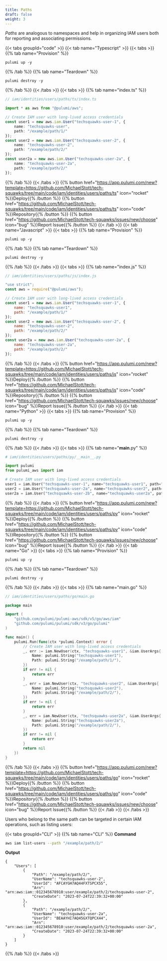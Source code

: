 ```yaml
---
title: Paths
draft: false
weight: 3
---
```


_Paths_ are analogous to namespaces and help in organizing IAM users both for reporting and associating permissions.

{{< tabs groupId="code" >}}
{{< tab name="Typescript" >}}
{{< tabs >}}
{{% tab name="Provision" %}}
```
pulumi up -y
```
{{% /tab %}}
{{% tab name="Teardown" %}}
```
pulumi destroy -y
```
{{% /tab %}}
{{< /tabs >}}
{{< tabs >}}
{{% tab name="index.ts" %}}
```ts
// iam/identities/users/paths/ts/index.ts

import * as aws from "@pulumi/aws";

// Create IAM user with long-lived access credentials
const user1 = new aws.iam.User("techsquawks-user-1", {
    name: "techsquawks-user",
    path: "/example/path/1/"
});
const user2 = new aws.iam.User("techsquawks-user-2", {
    name: "techsquawks-user-2",
    path: "/example/path/2/"
});
const user2a = new aws.iam.User("techsquawks-user-2a", {
    name: "techsquawks-user-2a",
    path: "/example/path/2/"
});

```
{{% /tab %}}
{{< /tabs >}}
{{% button href="https://app.pulumi.com/new?template=https://github.com/MichaelStott/tech-squawks/tree/main/code/iam/identities/users/paths/ts" icon="rocket" %}}Deploy{{% /button %}}
{{% button href="https://github.com/MichaelStott/tech-squawks/tree/main/code/iam/identities/users/paths/ts" icon="code" %}}Repository{{% /button %}}
{{% button href="https://github.com/MichaelStott/tech-squawks/issues/new/choose" icon="bug" %}}Report Issue{{% /button %}}
{{< /tab >}}
{{< tab name="Javascript" >}}
{{< tabs >}}
{{% tab name="Provision" %}}
```
pulumi up -y
```
{{% /tab %}}
{{% tab name="Teardown" %}}
```
pulumi destroy -y
```
{{% /tab %}}
{{< /tabs >}}
{{< tabs >}}
{{% tab name="index.js" %}}
```js
// iam/identities/users/paths/js/index.js

"use strict";
const aws = require("@pulumi/aws");

// Create IAM user with long-lived access credentials
const user1 = new aws.iam.User("techsquawks-user-1", {
    name: "techsquawks-user1",
    path: "/example/path/1/"
});
const user2 = new aws.iam.User("techsquawks-user-2", {
    name: "techsquawks-user-2",
    path: "/example/path/2/"
});
const user2a = new aws.iam.User("techsquawks-user-2a", {
    name: "techsquawks-user-2a",
    path: "/example/path/2/"
});
```
{{% /tab %}}
{{< /tabs >}}
{{% button href="https://app.pulumi.com/new?template=https://github.com/MichaelStott/tech-squawks/tree/main/code/iam/identities/users/paths/js" icon="rocket" %}}Deploy{{% /button %}}
{{% button href="https://github.com/MichaelStott/tech-squawks/tree/main/code/iam/identities/users/paths/js" icon="code" %}}Repository{{% /button %}}
{{% button href="https://github.com/MichaelStott/tech-squawks/issues/new/choose" icon="bug" %}}Report Issue{{% /button %}}
{{< /tab >}}
{{< tab name="Python" >}}
{{< tabs >}}
{{% tab name="Provision" %}}
```
pulumi up -y
```
{{% /tab %}}
{{% tab name="Teardown" %}}
```
pulumi destroy -y
```
{{% /tab %}}
{{< /tabs >}}
{{< tabs >}}
{{% tab name="__main__.py" %}}
```py
# iam/identities/users/paths/py/__main__.py

import pulumi
from pulumi_aws import iam

# Create IAM user with long-lived access credentials
user1 = iam.User("techsquawks-user-1", name="techsquawks-user1", path="/example/path/1/")
user2 = iam.User("techsquawks-user-2a", name="techsquawks-user2", path="/example/path/2/")
user2a = iam.User("techsquawks-user-2b", name="techsquawks-user2a", path="/example/path/2/")

```
{{% /tab %}}
{{< /tabs >}}
{{% button href="https://app.pulumi.com/new?template=https://github.com/MichaelStott/tech-squawks/tree/main/code/iam/identities/users/paths/py" icon="rocket" %}}Deploy{{% /button %}}
{{% button href="https://github.com/MichaelStott/tech-squawks/tree/main/code/iam/identities/users/paths/py" icon="code" %}}Repository{{% /button %}}
{{% button href="https://github.com/MichaelStott/tech-squawks/issues/new/choose" icon="bug" %}}Report Issue{{% /button %}}
{{< /tab >}}
{{< tab name="Go" >}}
{{< tabs >}}
{{% tab name="Provision" %}}
```
pulumi up -y
```
{{% /tab %}}
{{% tab name="Teardown" %}}
```
pulumi destroy -y
```
{{% /tab %}}
{{< /tabs >}}
{{< tabs >}}
{{% tab name="main.go" %}}
```go
// iam/identities/users/paths/go/main.go

package main

import (
	"github.com/pulumi/pulumi-aws/sdk/v5/go/aws/iam"
	"github.com/pulumi/pulumi/sdk/v3/go/pulumi"
)

func main() {
	pulumi.Run(func(ctx *pulumi.Context) error {
		// Create IAM user with long-lived access credentials
		_, err := iam.NewUser(ctx, "techsquawks-user1", &iam.UserArgs{
			Name: pulumi.String("techsquawks-user1"),
			Path: pulumi.String("/example/path/1/"),
		})
		if err != nil {
			return err
		}
		_, err = iam.NewUser(ctx, "techsquawks-user2", &iam.UserArgs{
			Name: pulumi.String("techsquawks-user2"),
			Path: pulumi.String("/example/path/2/"),
		})
		if err != nil {
			return err
		}
		_, err = iam.NewUser(ctx, "techsquawks-user2a", &iam.UserArgs{
			Name: pulumi.String("techsquawks-user2a"),
			Path: pulumi.String("/example/path/2/"),
		})
		if err != nil {
			return err
		}
		return nil
	})
}

```
{{% /tab %}}
{{< /tabs >}}
{{% button href="https://app.pulumi.com/new?template=https://github.com/MichaelStott/tech-squawks/tree/main/code/iam/identities/users/paths/go" icon="rocket" %}}Deploy{{% /button %}}
{{% button href="https://github.com/MichaelStott/tech-squawks/tree/main/code/iam/identities/users/paths/go" icon="code" %}}Repository{{% /button %}}
{{% button href="https://github.com/MichaelStott/tech-squawks/issues/new/choose" icon="bug" %}}Report Issue{{% /button %}}
{{< /tab >}}
{{< /tabs >}}

Users who belong to the same path can be targeted in certain IAM operations, such as listing users:

{{< tabs groupId="CLI" >}}
{{% tab name="CLI" %}}
**Command**
```sh
aws iam list-users --path "/example/path/2/"
```
**Output**
```
{
    "Users": [
        {
            "Path": "/example/path/2/",
            "UserName": "techsquawks-user-2",
            "UserId": "AFCAYGH7AQ44FXTSPCX55",
            "Arn": "arn:aws:iam::012345678910:user/example/path/2/techsquawks-user-2",
            "CreateDate": "2023-07-24T22:39:32+00:00"
        },
		{
            "Path": "/example/path/2/",
            "UserName": "techsquawks-user-2a",
            "UserId": "BEAAYHI7AQ45GXTQPCX44",
            "Arn": "arn:aws:iam::012345678910:user/example/path/2/techsquawks-user-2a",
            "CreateDate": "2023-07-24T22:39:32+00:00"
        }
    ]
}
```
{{% /tab %}}
{{< /tabs >}}
